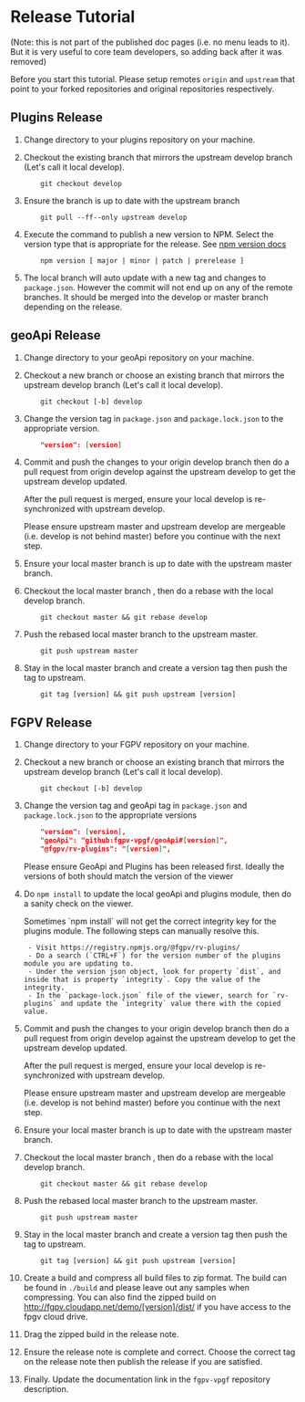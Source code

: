 # Release Tutorial

(Note: this is not part of the published doc pages (i.e. no menu leads to it). But it is very useful to core team developers, so adding back after it was removed)

Before you start this tutorial.  Please setup remotes `origin` and `upstream` that point to your forked repositories and original repositories respectively.

## Plugins Release

1. Change directory to your plugins repository on your machine.

2. Checkout the existing branch that mirrors the upstream develop branch (Let's call it local develop).

    ```
        git checkout develop
    ```

3. Ensure the branch is up to date with the upstream branch

    ```
        git pull --ff--only upstream develop
    ```

4. Execute the command to publish a new version to NPM. Select the version type that is appropriate for the release. See [npm version docs](https://docs.npmjs.com/cli/version)

    ```
        npm version [ major | minor | patch | prerelease ]
    ```

5. The local branch will auto update with a new tag and changes to `package.json`. However the commit will not end up on any of the remote branches. It should be merged into the develop or master branch depending on the release.

## geoApi Release

1. Change directory to your geoApi repository on your machine.

2. Checkout a new branch or choose an existing branch that mirrors the upstream develop branch (Let's call it local develop).

    ```
        git checkout [-b] develop
    ```

3. Change the version tag in `package.json` and `package.lock.json` to the appropriate version.

    ```json
        "version": [version]
    ```

4. Commit and push the changes to your origin develop branch then do a pull request from origin develop against the upstream develop to get the upstream develop updated.

    <p class="tip">
        After the pull request is merged, ensure your local develop is re-synchronized with upstream develop.
    </p>

    <p class="danger">
        Please ensure upstream master and upstream develop are mergeable (i.e. develop is not behind master) before you continue with the next step.
    </p>

5. Ensure your local master branch is up to date with the upstream master branch.

6. Checkout the local master branch , then do a rebase with the local develop branch.

    ```
        git checkout master && git rebase develop
    ```

7. Push the rebased local master branch to the upstream master.

    ```
        git push upstream master
    ```

8. Stay in the local master branch and create a version tag then push the tag to upstream.

    ```
        git tag [version] && git push upstream [version]
    ```

## FGPV Release

1. Change directory to your FGPV repository on your machine.

2. Checkout a new branch or choose an existing branch that mirrors the upstream develop branch (Let's call it local develop).

    ```
        git checkout [-b] develop
    ```

3. Change the version tag and geoApi tag in `package.json` and `package.lock.json` to the appropriate versions

    ```json
        "version": [version],
        "geoApi": "github:fgpv-vpgf/geoApi#[version]",
        "@fgpv/rv-plugins": "[version]",
    ```
    <p class="tip">
        Please ensure GeoApi and Plugins has been released first.  Ideally the versions of both should match the version of the viewer
    </p>

4. Do `npm install` to update the local geoApi and plugins module, then do a sanity check on the viewer.

    <p class="tip">
        Sometimes `npm install` will not get the correct integrity key for the plugins module. The following steps can manually resolve this.

        - Visit https://registry.npmjs.org/@fgpv/rv-plugins/
        - Do a search (`CTRL+F`) for the version number of the plugins module you are updating to.
        - Under the version json object, look for property `dist`, and inside that is property `integrity`. Copy the value of the integrity.
        - In the `package-lock.json` file of the viewer, search for `rv-plugins` and update the `integrity` value there with the copied value.
    </p>

5. Commit and push the changes to your origin develop branch then do a pull request from origin develop against the upstream develop to get the upstream develop updated.

    <p class="tip">
        After the pull request is merged, ensure your local develop is re-synchronized with upstream develop.
    </p>

    <p class="danger">
        Please ensure upstream master and upstream develop are mergeable (i.e. develop is not behind master) before you continue with the next step.
    </p>

6. Ensure your local master branch is up to date with the upstream master branch.

7. Checkout the local master branch , then do a rebase with the local develop branch.

    ```
        git checkout master && git rebase develop
    ```

8. Push the rebased local master branch to the upstream master.

    ```
        git push upstream master
    ```

9. Stay in the local master branch and create a version tag then push the tag to upstream.

    ```
        git tag [version] && git push upstream [version]
    ```
10. Create a build and compress all build files to zip format.  The build can be found in `./build` and please leave out any samples when compressing.  You can also find the zipped build on http://fgpv.cloudapp.net/demo/[version]/dist/ if you have access to the fpgv cloud drive.

11. Drag the zipped build in the release note.

12. Ensure the release note is complete and correct.  Choose the correct tag on the release note then publish the release if you are satisfied.

13. Finally.  Update the documentation link in the `fgpv-vpgf` repository description.
